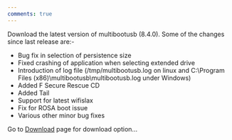 ```yaml
---
comments: true
---
```


Download the latest version of multibootusb (8.4.0). Some of the changes since last release are:-

* Bug fix in selection of persistence size
* Fixed crashing of application when selecting extended drive
* Introduction of log file (/tmp/multibootusb.log on linux and C:\Program Files (x86)\multibootusb\multibootusb.log under Windows)
* Added F Secure Rescue CD
* Added Tail
* Support for latest wifislax
* Fix for ROSA boot issue
* Various other minor bug fixes

Go to [Download](http://multibootusb.org/page_download) page for download option...

